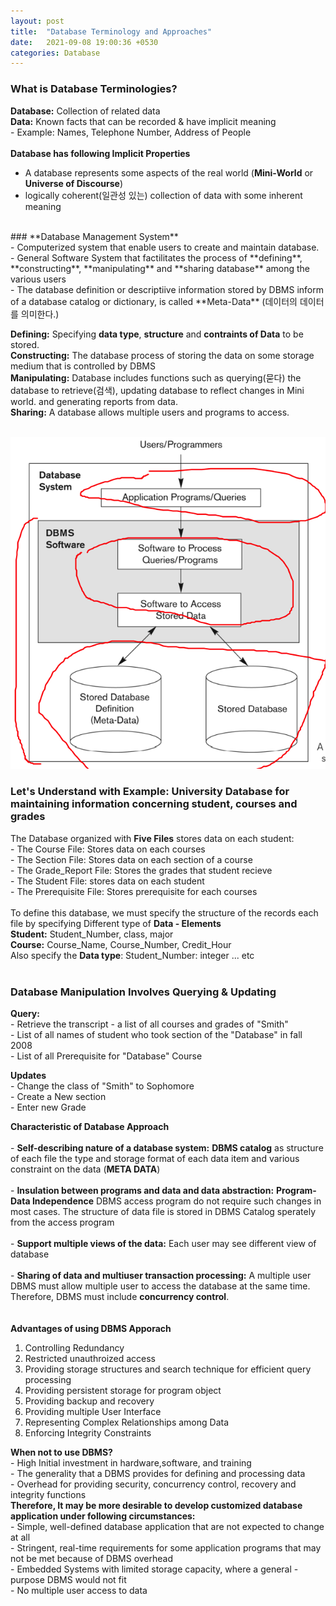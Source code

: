 ```yaml
---
layout: post
title:  "Database Terminology and Approaches"
date:   2021-09-08 19:00:36 +0530
categories: Database
---
```


### **What is Database Terminologies?** <br/>


**Database:** Collection of related data <br/>
**Data:** Known facts that can be recorded & have implicit meaning <br/>
	- Example: Names, Telephone Number, Address of People<br/>
	<br/>
**Database has following Implicit Properties**<br/> 
 - A database represents some aspects of the real world (**Mini-World** or **Universe of Discourse**)<br/>
 - logically coherent(일관성 있는) collection of data with some inherent meaning<br/>
 <br/>
### **Database Management System** <br/>
	- Computerized system that enable users to create and maintain database.<br/>
	- General Software System that factilitates the process of **defining**, **constructing**, **manipulating** and **sharing database** among the various users <br/>
	- The database definition or descriptiive information stored by DBMS inform of a database catalog or dictionary, is called **Meta-Data** (데이터의 데이터를 의미한다.) <br/>

**Defining:** Specifying **data type**, **structure** and **contraints of Data** to be stored.<br/>
**Constructing:** The database process of storing the data on some storage medium that is controlled by DBMS<br/>
**Manipulating:** Database includes functions such as querying(묻다) the database to retrieve(검색), updating database to reflect changes in Mini world. and generating reports from data.<br/>
**Sharing:** A database allows multiple users and programs to access.<br/>
<br/>

![Image Alt MemoryLayout](/assets/database.png) <br/>

### Let's Understand with Example: University Database for maintaining information concerning student, courses and grades <br/>

The Database organized with **Five Files** stores data on each student: <br/>
	- The Course File: Stores data on each courses <br/>
	- The Section File: Stores data on each section of a course <br/>
	- The Grade_Report File: Stores the grades that student recieve <br/>
	- The Student File: stores data on each student <br/>
	- The Prerequisite File: Stores prerequisite for each courses <br/>
<br/>
To define this database, we must specify the structure of the records each file by specifying Different type of **Data - Elements** <br/>
**Student:** Student_Number, class, major <br/>
**Course:** Course_Name, Course_Number, Credit_Hour <br/>
Also specify the **Data type**: Student_Number: integer ... etc <br/>
<br/>

### Database Manipulation Involves **Querying & Updating**<br/>
**Query:** <br/>
	- Retrieve the transcript - a list of all courses and grades of "Smith"<br/>
	- List of all names of student who took section of the "Database" in fall 2008 <br/>
	- List of all Prerequisite for "Database" Course <br/>

**Updates** <br/>
	- Change the class of "Smith" to Sophomore <br/>
	- Create a New section <br/>
	- Enter new Grade <br/>

**Characteristic of Database Approach**<br/>
<br/>
	- **Self-describing nature of a database system:** **DBMS catalog** as structure of each file the type and storage format of each data item and various constraint on the data (**META DATA**)<br/>
	<br/>
	- **Insulation between programs and data and data abstraction:** **Program-Data Independence** DBMS access program do not require such changes in most cases. The structure of data file is stored in DBMS Catalog sperately from the access program <br/>
	<br/>
	- **Support multiple views of the data:** Each user may see different view of database <br/>
	<br/>
	- **Sharing of data and multiuser transaction processing:** A multiple user DBMS must allow multiple user to access the database at the same time. Therefore, DBMS must include **concurrency control**. <br/>
	<br/>
<br/>
**Advantages of using DBMS Apporach**<br/>
1. Controlling Redundancy <br/>
2. Restricted unauthroized access <br/>
3. Providing storage structures and search technique for efficient query processing<br/>
4. Providing persistent storage for program object <br/>
5. Providing backup and recovery <br/>
6. Providing multiple User Interface<br/>
7. Representing Complex Relationships among Data <br/>
8. Enforcing Integrity Constraints <br/>

**When not to use DBMS?**<br/>
	- High Initial investment in hardware,software, and training <br/>
	- The generality that a DBMS provides for defining and processing data <br/>
	- Overhead for providing security, concurrency control, recovery and integrity functions <br/>
**Therefore, It may be more desirable to develop customized database application under following circumstances:** <br/>
	- Simple, well-defined database application that are not expected to change at all <br/>
	- Stringent, real-time requirements for some application programs that may not be met because of DBMS overhead <br/>
	- Embedded Systems with limited storage capacity, where a general - purpose DBMS would not fit <br/>
	- No multiple user access to data <br/>





	
